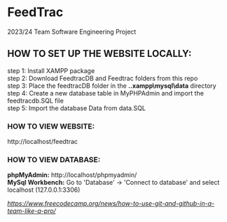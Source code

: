 # FeedTrac
2023/24 Team Software Engineering Project

## HOW TO SET UP THE WEBSITE LOCALLY:
  step 1:  Install XAMPP package<br>
  step 2:  Download FeedtracDB and Feedtrac folders from this repo<br>
  step 3:  Place the feedtracDB folder in the **..xampp\mysql\data** directory<br>
  step 4:  Create a new database table in MyPHPAdmin and import the feedtracdb.SQL file<br>
  step 5:  Import the database Data from data.SQL<br>

### HOW TO VIEW WEBSITE: 
  http://localhost/feedtrac
  
### HOW TO VIEW  DATABASE:
  **phpMyAdmin:**        http://localhost/phpmyadmin/<br>
  **MySql Workbench:**   Go to 'Database' -> 'Connect to database' and select localhost (127.0.0.1:3306)<br>


  
_https://www.freecodecamp.org/news/how-to-use-git-and-github-in-a-team-like-a-pro/_
